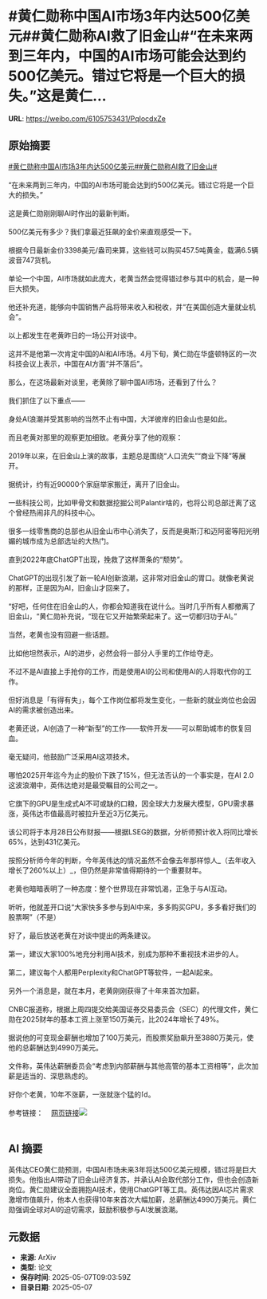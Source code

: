 # #黄仁勋称中国AI市场3年内达500亿美元##黄仁勋称AI救了旧金山#“在未来两到三年内，中国的AI市场可能会达到约500亿美元。错过它将是一个巨大的损失。”这是黄仁...

**URL**: https://weibo.com/6105753431/PqIocdxZe

## 原始摘要

<a href="https://m.weibo.cn/search?containerid=231522type%3D1%26t%3D10%26q%3D%23%E9%BB%84%E4%BB%81%E5%8B%8B%E7%A7%B0%E4%B8%AD%E5%9B%BDAI%E5%B8%82%E5%9C%BA3%E5%B9%B4%E5%86%85%E8%BE%BE500%E4%BA%BF%E7%BE%8E%E5%85%83%23&amp;extparam=%23%E9%BB%84%E4%BB%81%E5%8B%8B%E7%A7%B0%E4%B8%AD%E5%9B%BDAI%E5%B8%82%E5%9C%BA3%E5%B9%B4%E5%86%85%E8%BE%BE500%E4%BA%BF%E7%BE%8E%E5%85%83%23" data-hide=""><span class="surl-text">#黄仁勋称中国AI市场3年内达500亿美元#</span></a><a href="https://m.weibo.cn/search?containerid=231522type%3D1%26t%3D10%26q%3D%23%E9%BB%84%E4%BB%81%E5%8B%8B%E7%A7%B0AI%E6%95%91%E4%BA%86%E6%97%A7%E9%87%91%E5%B1%B1%23&amp;extparam=%23%E9%BB%84%E4%BB%81%E5%8B%8B%E7%A7%B0AI%E6%95%91%E4%BA%86%E6%97%A7%E9%87%91%E5%B1%B1%23" data-hide=""><span class="surl-text">#黄仁勋称AI救了旧金山#</span></a><br><br>“在未来两到三年内，中国的AI市场可能会达到约500亿美元。错过它将是一个巨大的损失。”<br><br>这是黄仁勋刚刚聊AI时作出的最新判断。<br><br>500亿美元有多少？我们拿最近狂飙的金价来直观感受一下。<br><br>根据今日最新金价3398美元/盎司来算，这些钱可以购买457.5吨黄金，载满6.5辆波音747货机。<br><br>单论一个中国，AI市场就如此庞大，老黄当然会觉得错过参与其中的机会，是一种巨大损失。<br><br>他还补充道，能够向中国销售产品将带来收入和税收，并“在美国创造大量就业机会”。<br><br>以上都发生在老黄昨日的一场公开对谈中。<br><br>这并不是他第一次肯定中国的AI和AI市场。4月下旬，黄仁勋在华盛顿特区的一次科技会议上表示，中国在AI方面“并不落后”。<br><br>那么，在这场最新对谈里，老黄除了聊中国AI市场，还看到了什么？<br><br>我们抓住了以下重点——<br><br>身处AI浪潮并受其影响的当然不止有中国，大洋彼岸的旧金山也是如此。<br><br>而且老黄对那里的观察更加细致。老黄分享了他的观察：<br><br>2019年以来，在旧金山上演的故事，主题总是围绕“人口流失”“商业下降”等展开。<br><br>据统计，约有近90000个家庭举家搬迁，离开了旧金山。<br><br>一些科技公司，比如甲骨文和数据挖掘公司Palantir啥的，也将公司总部迁离了这个曾经热闹非凡的科技中心。<br><br>很多一线零售商的总部也从旧金山市中心消失了，反而是奥斯汀和迈阿密等阳光明媚的城市成为总部选址的大热门。<br><br>直到2022年底ChatGPT出现，挽救了这样萧条的“颓势”。<br><br>ChatGPT的出现引发了新一轮AI创新浪潮，这非常对旧金山的胃口。就像老黄说的那样，正是因为AI，旧金山才回来了。<br><br>“好吧，任何住在旧金山的人，你都会知道我在说什么。当时几乎所有人都撤离了旧金山，“黄仁勋补充说，“现在它又开始繁荣起来了。这一切都归功于AI。”<br><br>当然，老黄也没有回避一些话题。<br><br>比如他坦然表示，AI的进步，必然会将一部分人手里的工作给夺走。<br><br>不过不是AI直接上手抢你的工作，而是使用AI的公司和使用AI的人将取代你的工作。<br><br>但好消息是「有得有失」，每个工作岗位都将发生变化，一些新的就业岗位也会因AI的需求被创造出来。<br><br>老黄还说，AI创造了一种“新型”的工作——软件开发——可以帮助城市的恢复回血。<br><br>毫无疑问，他鼓励广泛采用AI这项技术。<br><br>哪怕2025开年迄今为止的股价下跌了15%，但无法否认的一个事实是，在AI 2.0这波浪潮中，英伟达绝对是最受瞩目的公司之一。<br><br>它旗下的GPU是生成式AI不可或缺的口粮，因全球大力发展大模型，GPU需求暴涨，英伟达市值最高时被拉升至近3万亿美元。<br><br>该公司将于本月28日公布财报——根据LSEG的数据，分析师预计收入将同比增长65%，达到431亿美元。<br><br>按照分析师今年的判断，今年英伟达的情况虽然不会像去年那样惊人_（去年收入增长了260%以上）_，但仍然是非常值得期待的一个重要财年。<br><br>老黄也暗暗表明了一种态度：整个世界现在非常饥渴，正急于与AI互动。<br><br>听听，他就差开口说“大家快多多参与到AI中来，多多购买GPU，多多看好我们的股票啊”（不是）<br><br>好了，最后放送老黄在对谈中提出的两条建议。<br><br>第一，建议大家100%地充分利用AI技术，别成为那种不重视技术进步的人。<br><br>第二，建议每个人都用Perplexity和ChatGPT等软件，一起AI起来。<br><br>另外一个消息是，就在本月，老黄刚刚获得了十年来首次加薪。<br><br>CNBC报道称，根据上周四提交给美国证券交易委员会（SEC）的代理文件，黄仁勋在2025财年的基本工资上涨至150万美元，比2024年增长了49%。<br><br>据说他的可变现金薪酬也增加了100万美元，而股票奖励飙升至3880万美元，使他的总薪酬达到4990万美元。<br><br>文件称，英伟达薪酬委员会“考虑到内部薪酬与其他高管的基本工资相等”，此次加薪是适当的、深思熟虑的。<br><br>好你个老黄，10年不涨薪，一涨就涨个猛的<span class="url-icon"><img alt="[doge]" src="https://h5.sinaimg.cn/m/emoticon/icon/others/d_doge-be7f768d78.png" style="width:1em; height:1em;" referrerpolicy="no-referrer"></span>。<br><br>参考链接：<a href="https://weibo.cn/sinaurl?u=https%3A%2F%2Fwww.cnbc.com%2F2025%2F05%2F06%2Fnvidia-ceo-says-missing-china-ai-market-would-be-tremendous-loss-.html" data-hide=""><span class="url-icon"><img style="width: 1rem;height: 1rem" src="https://h5.sinaimg.cn/upload/2015/09/25/3/timeline_card_small_web_default.png" referrerpolicy="no-referrer"></span><span class="surl-text">网页链接</span></a><img style="" src="https://tvax2.sinaimg.cn/large/006Fd7o3gy1i16wlwb1odj31540n54e5.jpg" referrerpolicy="no-referrer"><br><br>

## AI 摘要

英伟达CEO黄仁勋预测，中国AI市场未来3年将达500亿美元规模，错过将是巨大损失。他指出AI带动了旧金山经济复苏，并承认AI会取代部分工作，但也会创造新岗位。黄仁勋建议全面拥抱AI技术，使用ChatGPT等工具。英伟达因AI芯片需求激增市值飙升，他本人也获得10年来首次大幅加薪，总薪酬达4990万美元。黄仁勋强调全球对AI的迫切需求，鼓励积极参与AI发展浪潮。

## 元数据

- **来源**: ArXiv
- **类型**: 论文
- **保存时间**: 2025-05-07T09:03:59Z
- **目录日期**: 2025-05-07
